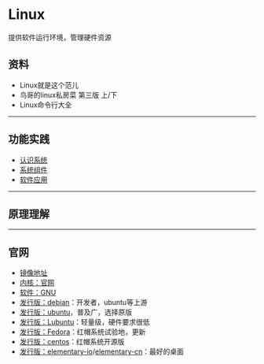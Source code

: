 #   Linux

提供软件运行环境，管理硬件资源

##  资料
-   Linux就是这个范儿
-   鸟哥的linux私房菜 第三版 上/下
-   Linux命令行大全

----

##  功能实践
-   [认识系统](01/README.md)
-   [系统组件](02/README.md)
-   [软件应用](03/README.md)


----

##  原理理解

----

##  官网
-   [镜像地址](https://opsx.alibaba.com/)
-   [内核：官网](https://www.kernel.org/)
-   [软件：GNU](http://www.gnu.org/)
-   [发行版：debian](https://www.debian.org/)：开发者，ubuntu等上游
-   [发行版：ubuntu](https://www.ubuntu.com/download)，普及广，选择原版
-   [发行版：Lubuntu](https://lubuntu.net/)：轻量级，硬件要求很低
-   [发行版：Fedora](https://getfedora.org/)：红帽系统试验地，更新
-   [发行版：centos](https://www.centos.org/)：红帽系统开源版
-   [发行版：elementary-io](https://elementary.io/)/[elementary-cn](https://elementaryos.cn/)：最好的桌面
